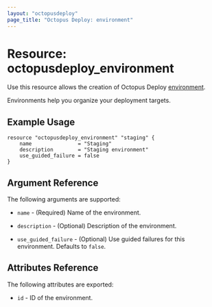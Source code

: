 ```yaml
---
layout: "octopusdeploy"
page_title: "Octopus Deploy: environment"
---
```


# Resource: octopusdeploy_environment

Use this resource allows the creation of Octopus Deploy [environment](https://octopus.com/docs/infrastructure/environments).

Environments help you organize your deployment targets.

## Example Usage

```hcl
resource "octopusdeploy_environment" "staging" {
    name               = "Staging"
    description        = "Staging environment"
    use_guided_failure = false
}
```

## Argument Reference

The following arguments are supported:

* `name` - (Required) Name of the environment.

* `description` - (Optional) Description of the environment.

* `use_guided_failure` - (Optional) Use guided failures for this environment. Defaults to `false`.

## Attributes Reference

The following attributes are exported:

* `id` - ID of the environment.
